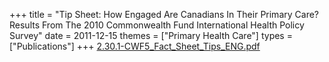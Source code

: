 +++
title = "Tip Sheet: How Engaged Are Canadians In Their Primary Care? Results From The 2010 Commonwealth Fund International Health Policy Survey"
date = 2011-12-15
themes = ["Primary Health Care"]
types = ["Publications"]
+++
[2.30.1-CWF5\_Fact\_Sheet\_Tips\_ENG.pdf](/files/2.30.1-CWF5_Fact_Sheet_Tips_ENG.pdf)
